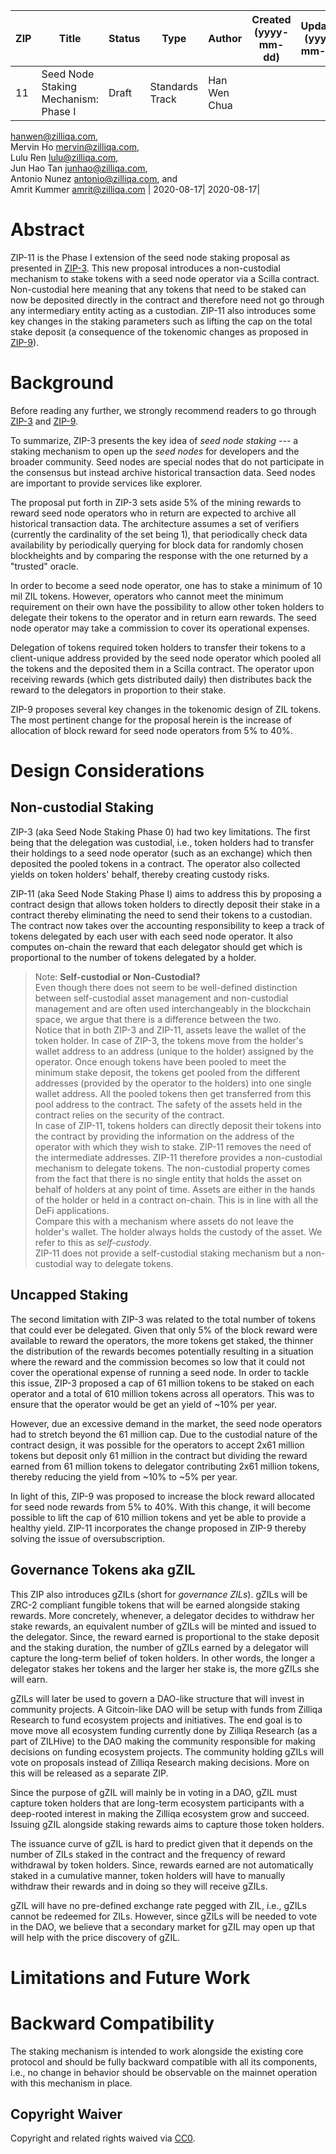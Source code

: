| ZIP | Title | Status | Type  | Author| Created (yyyy-mm-dd) | Updated (yyyy-mm-dd) | 
| --- | ---------------------------- | ------ | ----- |----------------- | -------------------- |-------------------- | 
| 11   | Seed Node Staking Mechanism: Phase I | Draft  | Standards Track | Han Wen Chua
<hanwen@zilliqa.com>, <br> Mervin Ho <mervin@zilliqa.com>, <br> Lulu Ren
<lulu@zilliqa.com>, <br> Jun Hao Tan <junhao@zilliqa.com>, <br> Antonio Nunez
<antonio@zilliqa.com>,  and <br> Amrit Kummer <amrit@zilliqa.com> | 2020-08-17|
2020-08-17|


# Abstract

ZIP-11 is the Phase I extension of the seed node staking proposal as presented
in [ZIP-3](https://github.com/Zilliqa/ZIP/blob/master/zips/zip-3.md). This new
proposal introduces a non-custodial mechanism to stake tokens with a seed node
operator via a Scilla contract. Non-custodial here meaning that any tokens that
need to be staked can now be deposited directly in the contract and therefore
need not go through any intermediary entity acting as a custodian. ZIP-11 also
introduces some key changes in the staking parameters such as lifting the cap
on the total stake deposit (a consequence of the tokenomic changes as proposed
in [ZIP-9](https://github.com/Zilliqa/ZIP/blob/zip-9/zips/zip-9.md)).

# Background

Before reading any further, we strongly recommend readers to go through
[ZIP-3](https://github.com/Zilliqa/ZIP/blob/master/zips/zip-3.md) and
[ZIP-9](https://github.com/Zilliqa/ZIP/blob/zip-9/zips/zip-9.md). 

To summarize, ZIP-3 presents the key idea of _seed node staking_ --- a staking
mechanism to open up the _seed nodes_ for developers and the broader community.
Seed nodes are special nodes that do not participate in the consensus but
instead archive historical transaction data. Seed nodes are important to
provide services like explorer. 

The proposal put forth in ZIP-3 sets aside 5% of the mining rewards to reward
seed node operators who in return are expected to archive all historical
transaction data. The architecture assumes a set of verifiers (currently the
cardinality of the set being 1), that periodically check data availability by
periodically querying for block data for randomly chosen blockheights and by
comparing the response with the one returned by a "trusted" oracle. 

In order to become a seed node operator, one has to stake a minimum of 10 mil
ZIL tokens. However, operators who cannot meet the minimum requirement on their
own have the possibility to allow other token holders to delegate their tokens
to the operator and in return earn rewards. The seed node operator may take a
commission to cover its operational expenses. 

Delegation of tokens required token holders to transfer their tokens to a
client-unique address provided by the seed node operator which pooled all the
tokens and the deposited them in a Scilla contract. The operator upon receiving
rewards (which gets distributed daily) then distributes back the reward to the
delegators in proportion to their stake.  

ZIP-9 proposes several key changes in the tokenomic design of ZIL tokens. The
most pertinent change for the proposal herein is the increase of allocation of
block reward for seed node operators from 5% to 40%.

# Design Considerations

## Non-custodial Staking

ZIP-3 (aka Seed Node Staking Phase 0) had two key limitations. The first being
that the delegation was custodial, i.e., token holders had to transfer their
holdings to a seed node operator (such as an exchange) which then deposited the
pooled tokens in a contract. The operator also collected yields on token
holders' behalf, thereby creating custody risks.

ZIP-11 (aka Seed Node Staking Phase I) aims to address this by proposing a
contract design that allows token holders to directly deposit their stake in a
contract thereby eliminating the need to send their tokens to a custodian. The
contract now takes over the accounting responsibility to keep a track of tokens
delegated by each user with each seed node operator. It also computes on-chain
the reward that each delegator should get which is proportional to the number
of tokens delegated by a holder. 

>Note: **Self-custodial or Non-Custodial?** <br>Even though there does not seem
>to be well-defined distinction between
self-custodial asset management and non-custodial management and are often used
interchangeably in the blockchain space, we argue that there is a difference
between the two. <br> Notice that in both ZIP-3 and ZIP-11, assets leave the
wallet of the token holder. In case of ZIP-3, the tokens move from the holder's
wallet address to an address (unique to the holder) assigned by the operator.
Once enough tokens have been pooled to meet the minimum stake deposit, the
tokens get pooled from the different addresses (provided by the operator to the
holders) into one single wallet address. All the pooled tokens then get
transferred from this pool address to the contract. The safety of the assets
held in the contract relies on the security of the contract. <br> In case of
ZIP-11, tokens holders can directly deposit their tokens into the contract by
providing the information on the address of the operator with which they wish
to stake. ZIP-11 removes the need of the intermediate addresses.  ZIP-11
therefore provides a non-custodial mechanism to delegate tokens. The
non-custodial property comes from the fact that there is no single entity that
holds the asset on behalf of holders at any point of time. Assets are either in
the hands of the holder or held in a contract on-chain. This is in line with
all the DeFi applications. <br> Compare this with a mechanism where assets do
not leave the holder's wallet. The holder always holds the custody of the
asset. We refer to this as _self-custody_. <br> ZIP-11 does not provide a
self-custodial staking mechanism but a non-custodial way to delegate tokens. 

## Uncapped Staking

The second limitation with ZIP-3 was related to the total number of tokens that
could ever be delegated. Given that only 5% of the block reward were available
to reward the operators, the more tokens get staked, the thinner the
distribution of the rewards becomes potentially resulting in a situation where
the reward and the commission becomes so low that it could not cover the
operational expense of running a seed node. In order to tackle this issue,
ZIP-3 proposed a cap of 61 million tokens to be staked on each operator and a
total of 610 million tokens across all operators. This was to ensure that the
operator would be get an yield of ~10% per year. 

However, due an excessive demand in the market, the seed node operators had to
stretch beyond the 61 million cap. Due to the custodial nature of the contract
design, it was possible for the operators to accept 2x61 million tokens but
deposit only 61 million in the contract but dividing the reward earned from 61
million tokens to delegator contributing  2x61 million tokens, thereby reducing
the yield from ~10% to ~5% per year.

In light of this, ZIP-9 was proposed to increase the block reward allocated for
seed node rewards from 5% to 40%. With this change, it will become possible to
lift the cap of 610 million tokens and yet be able to provide a healthy yield.
ZIP-11 incorporates the change proposed in ZIP-9 thereby solving the issue of
oversubscription.

## Governance Tokens aka gZIL

This ZIP also introduces gZILs (short for _governance ZILs_). gZILs will be
ZRC-2 compliant fungible tokens that will be earned alongside staking rewards.
More concretely, whenever, a delegator decides to withdraw her stake rewards,
an equivalent number of gZILs will be minted and issued to the delegator.
Since, the reward earned is proportional to the stake deposit and the staking
duration, the number of gZILs earned by a delegator will capture the long-term
belief of token holders. In other words, the longer a delegator stakes her
tokens and the larger her stake is, the more gZILs she will earn.

gZILs will later be used to govern a DAO-like structure that will invest in
community projects. A Gitcoin-like DAO will be setup with funds from Zilliqa
Research to fund ecosystem projects and initiatives. The end goal is to move
move all ecosystem funding currently done by Zilliqa Research (as a part of
ZILHive) to the DAO making the community responsible for making decisions on
funding ecosystem projects. The community holding gZILs will vote on proposals
instead of Zilliqa Research making decisions. More on this will be released as
a separate ZIP.

Since the purpose of gZIL will mainly be in voting in a DAO, gZIL must capture
token holders that are long-term ecosystem participants with a deep-rooted
interest in making the Zilliqa ecosystem grow and succeed. Issuing gZIL
alongside staking rewards aims to capture those token holders.

The issuance curve of gZIL is hard to predict given that it depends on the
number of ZILs staked in the contract and the frequency of reward withdrawal by
token holders. Since, rewards earned are not automatically staked in a
cumulative manner, token holders will have to manually withdraw their rewards
and in doing so they will receive gZILs.

gZIL will have no pre-defined exchange rate pegged with ZIL, i.e., gZILs cannot
be redeemed for ZILs. However, since gZILs will be needed to vote in the DAO,
we believe that a secondary market for gZIL may open up that will help with the
price discovery of gZIL.

# Limitations and Future Work


# Backward Compatibility

The staking mechanism is intended to work alongside the existing core protocol
and should be fully backward compatible with all its components, i.e., no
change in behavior should be observable on the mainnet operation with this
mechanism in place.

## Copyright Waiver

Copyright and related rights waived via [CC0](https://creativecommons.org/publicdomain/zero/1.0/).

